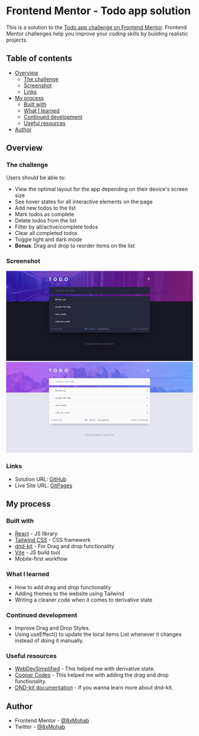 # Frontend Mentor - Todo app solution

This is a solution to the [Todo app challenge on Frontend Mentor](https://www.frontendmentor.io/challenges/todo-app-Su1_KokOW). Frontend Mentor challenges help you improve your coding skills by building realistic projects. 

## Table of contents

- [Overview](#overview)
  - [The challenge](#the-challenge)
  - [Screenshot](#screenshot)
  - [Links](#links)
- [My process](#my-process)
  - [Built with](#built-with)
  - [What I learned](#what-i-learned)
  - [Continued development](#continued-development)
  - [Useful resources](#useful-resources)
- [Author](#author)

## Overview

### The challenge

Users should be able to:

- View the optimal layout for the app depending on their device's screen size
- See hover states for all interactive elements on the page
- Add new todos to the list
- Mark todos as complete
- Delete todos from the list
- Filter by all/active/complete todos
- Clear all completed todos
- Toggle light and dark mode
- **Bonus**: Drag and drop to reorder items on the list

### Screenshot

![](./desktop-dark.jpg)
![](./desktop-light.jpg)

### Links

- Solution URL: [GitHub](https://github.com/8xMohab/todo-app)
- Live Site URL: [GitPages](https://8xMohab.github.io/todo-app)

## My process

### Built with

- [React](https://reactjs.org/) - JS library
- [Tailwind CSS](https://tailwindcss.com/) - CSS framework
- [dnd-kit](https://tailwindcss.com/) - For Drag and drop functionality
- [Vite](https://vitejs.dev/) - JS build tool
- Mobile-first workflow

### What I learned

  - How to add drag and drop functionality 
  - Adding themes to the website using Tailwind
  - Writing a cleaner code when it comes to derivative state

### Continued development

  - Improve Drag and Drop Styles.
  - Using useEffect() to update the local items List whenever it changes instead of doing it manually.

### Useful resources

- [WebDevSimplified](https://www.youtube.com/@WebDevSimplified) - This helped me with derivative state.
- [Cooper Codes](https://www.youtube.com/watch?v=Z8RoA_YSGDQ) - This helped me with adding the drag and drop functionality.
- [DND-kit documentation](https://docs.dndkit.com/) - If you wanna learn more about dnd-kit.

## Author

- Frontend Mentor - [@8xMohab](https://www.frontendmentor.io/profile/8xMohab)
- Twitter - [@8xMohab](https://www.twitter.com/8xMohab)
